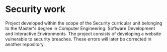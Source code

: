 # Security work
Project developed within the scope of the Security curricular unit belonging to the Master's degree in Computer Engineering: Software Development and Interactive Environments. The project consists of developing a website vulnerable to security breaches.
These errors will later be corrected in another repository.

